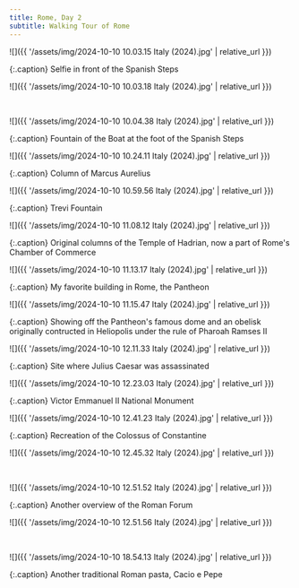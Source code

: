 ```yaml
---
title: Rome, Day 2
subtitle: Walking Tour of Rome
---
```


![]({{ '/assets/img/2024-10-10 10.03.15 Italy (2024).jpg' | relative_url }})

{:.caption}
Selfie in front of the Spanish Steps

![]({{ '/assets/img/2024-10-10 10.03.18 Italy (2024).jpg' | relative_url }})

<br>

![]({{ '/assets/img/2024-10-10 10.04.38 Italy (2024).jpg' | relative_url }})

{:.caption}
Fountain of the Boat at the foot of the Spanish Steps

![]({{ '/assets/img/2024-10-10 10.24.11 Italy (2024).jpg' | relative_url }})

{:.caption}
Column of Marcus Aurelius

![]({{ '/assets/img/2024-10-10 10.59.56 Italy (2024).jpg' | relative_url }})

{:.caption}
Trevi Fountain

![]({{ '/assets/img/2024-10-10 11.08.12 Italy (2024).jpg' | relative_url }})

{:.caption}
Original columns of the Temple of Hadrian, now a part of Rome's Chamber of Commerce

![]({{ '/assets/img/2024-10-10 11.13.17 Italy (2024).jpg' | relative_url }})

{:.caption}
My favorite building in Rome, the Pantheon

![]({{ '/assets/img/2024-10-10 11.15.47 Italy (2024).jpg' | relative_url }})

{:.caption}
Showing off the Pantheon's famous dome and an obelisk originally contructed in Heliopolis under the rule of Pharoah Ramses II

![]({{ '/assets/img/2024-10-10 12.11.33 Italy (2024).jpg' | relative_url }})

{:.caption}
Site where Julius Caesar was assassinated

![]({{ '/assets/img/2024-10-10 12.23.03 Italy (2024).jpg' | relative_url }})

{:.caption}
Victor Emmanuel II National Monument

![]({{ '/assets/img/2024-10-10 12.41.23 Italy (2024).jpg' | relative_url }})

{:.caption}
Recreation of the Colossus of Constantine

![]({{ '/assets/img/2024-10-10 12.45.32 Italy (2024).jpg' | relative_url }})

<br>

![]({{ '/assets/img/2024-10-10 12.51.52 Italy (2024).jpg' | relative_url }})

{:.caption}
Another overview of the Roman Forum

![]({{ '/assets/img/2024-10-10 12.51.56 Italy (2024).jpg' | relative_url }})

<br>

![]({{ '/assets/img/2024-10-10 18.54.13 Italy (2024).jpg' | relative_url }})

{:.caption}
Another traditional Roman pasta, Cacio e Pepe